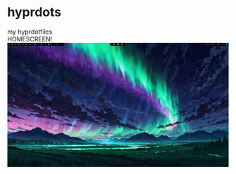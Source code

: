 # hyprdots
my hyprdotfiles
<br/>
HOMESCREEN!
![homescreen](https://github.com/aarnav03/hyprdots/blob/main/assets/homescreen.png)

